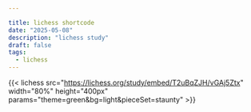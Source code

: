```yaml
---

title: lichess shortcode
date: "2025-05-08"
description: "lichess study"
draft: false
tags:
  - lichess
---
```

{{< lichess src="https://lichess.org/study/embed/T2uBqZJH/vGAj5Ztx"
    width="80%" height="400px"
    params="theme=green&bg=light&pieceSet=staunty" >}}
